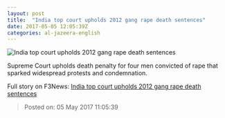 ```yaml
---
layout: post
title:  "India top court upholds 2012 gang rape death sentences"
date: 2017-05-05 12:05:39Z
categories: al-jazeera-english
---
```


![India top court upholds 2012 gang rape death sentences](http://www.aljazeera.com/mritems/Images/2017/5/5/95620d760823428781e59cce4411603a_18.jpg)

Supreme Court upholds death penalty for four men convicted of rape that sparked widespread protests and condemnation.


Full story on F3News: [India top court upholds 2012 gang rape death sentences](http://www.f3nws.com/n/npVTPB)

> Posted on: 05 May 2017 11:05:39
